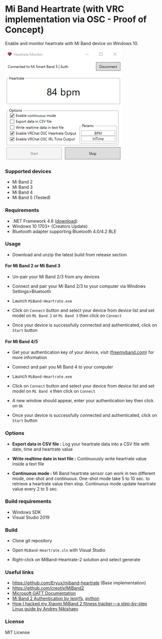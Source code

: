 # Mi Band Heartrate (with VRC implementation via OSC - Proof of Concept)

Enable and monitor heartrate with Mi Band device on Windows 10.

![miband heartrate](mibandheatrate-screen.png)

### Supported devices

* Mi Band 2
* Mi Band 3
* Mi Band 4
* Mi Band 5 (Tested)


### Requirements

* .NET Framework 4.8 ([download](https://dotnet.microsoft.com/download/dotnet-framework/net48))
* Windows 10 1703+ (Creators Update)
* Bluetooth adapter supporting Bluetooth 4.0/4.2 BLE


### Usage

* Download and unzip the latest build from release section

#### For Mi Band 2 or Mi Band 3

* Un-pair your Mi Band 2/3 from any devices

* Connect and pair your Mi Band 2/3 to your computer via Windows Settings>Bluetooth

* Launch `MiBand-Heartrate.exe`

* Click on `Connect` button and select your device from device list and set model on `Mi Band 2` or `Mi Band 3` then click on `Connect`

* Once your device is successfully connected and authenticated, click on `Start` button

#### For Mi Band 4/5

* Get your authentication key of your device, visit ([freemyband.com](http://www.freemyband.com/)) for more information

* Connect and pair you Mi Band 4 to your computer

* Launch `MiBand-Heartrate.exe`

* Click on `Connect` button and select your device from device list and set model on `Mi Band 4` then click on `Connect`

* A new window should appear, enter your authentication key then click on `Ok`

* Once your device is successfully connected and authenticated, click on `Start` button


### Options

* **Export data in CSV file :** Log your heartrate data into a CSV file with date, time and heartrate value

* **Write realtime date in text file :** Continuously write heartrate value inside a text file

* **Continuous mode :** Mi Band heartrate sensor can work in two different mode, one-shot and continuous. One-shot mode take 5 to 10 sec. to retrieve a heartrate value then stop. Continuous mode update heartrate value every 2 to 5 sec.


### Build requirements

* Windows SDK
* Visual Studio 2019


### Build

* Clone git repository

* Open `MiBand-Heartrate.sln` with Visual Studio

* Right-click on MiBand-Heartrate-2 solution and select generate


### Useful links

* https://github.com/Eryux/miband-heartrate (Base implementation)
* https://github.com/creotiv/MiBand2
* [Microsoft GATT Documentation](https://docs.microsoft.com/fr-fr/windows/uwp/devices-sensors/bluetooth-low-energy-overview)
* [Mi Band 2 Authentication by leojrfs](https://leojrfs.github.io/writing/miband2-part1-auth/#reference), [python](https://github.com/leojrfs/miband2)
* [How I hacked my Xiaomi MiBand 2 fitness tracker — a step-by-step Linux guide by Andrey Nikishaev](https://medium.com/machine-learning-world/how-i-hacked-xiaomi-miband-2-to-control-it-from-linux-a5bd2f36d3ad)


### License

MIT License
